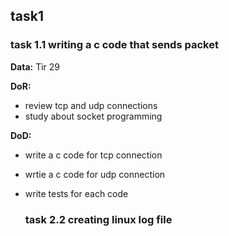 ## task1

### task 1.1 writing a c code that sends packet 
**Data:** Tir 29

**DoR:**
- review tcp and udp connections
- study about socket programming

**DoD:**
- write a c code for tcp connection
- wrtie a c code for udp connection
- write tests for each code

  ### task 2.2 creating linux log file
